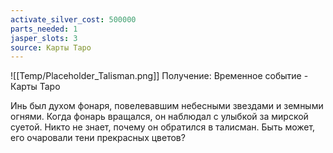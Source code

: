 ```yaml
---
activate_silver_cost: 500000
parts_needed: 1
jasper_slots: 3
source: Карты Таро
---
```

![[Temp/Placeholder_Talisman.png]]
Получение: Временное событие - Карты Таро

Инь был духом фонаря, повелевавшим небесными звездами и земными огнями. Когда фонарь вращался, он наблюдал с улыбкой за мирской суетой. Никто не знает, почему он обратился в талисман. Быть может, его очаровали тени прекрасных цветов?
